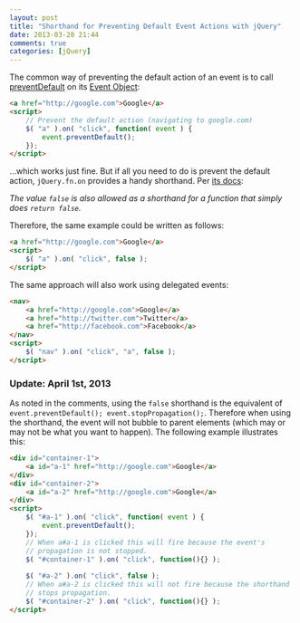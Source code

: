 ```yaml
---
layout: post
title: "Shorthand for Preventing Default Event Actions with jQuery"
date: 2013-03-28 21:44
comments: true
categories: [jQuery]
---
```


The common way of preventing the default action of an event is to call [preventDefault](http://api.jquery.com/event.preventDefault/) on its [Event Object](http://api.jquery.com/category/event-object/):

``` html
<a href="http://google.com">Google</a>
<script>
    // Prevent the default action (navigating to google.com)
    $( "a" ).on( "click", function( event ) {
        event.preventDefault();
    });
</script>
```

...which works just fine.  But if all you need to do is prevent the default action, `jQuery.fn.on` provides a handy shorthand.  Per [its docs](http://api.jquery.com/on/#on-events-selector-data-handlereventObject):

*The value `false` is also allowed as a shorthand for a function that simply does `return false`.*

Therefore, the same example could be written as follows:

``` html
<a href="http://google.com">Google</a>
<script>
    $( "a" ).on( "click", false );
</script>
```

The same approach will also work using delegated events:

``` html
<nav>
    <a href="http://google.com">Google</a>
    <a href="http://twitter.com">Twitter</a>
    <a href="http://facebook.com">Facebook</a>
</nav>
<script>
    $( "nav" ).on( "click", "a", false );
</script>
```

### Update: April 1st, 2013

As noted in the comments, using the `false` shorthand is the equivalent of `event.preventDefault(); event.stopPropagation();`.  Therefore when using the shorthand, the event will not bubble to parent elements (which may or may not be what you want to happen).  The following example illustrates this:

``` html
<div id="container-1">
    <a id="a-1" href="http://google.com">Google</a>
</div>
<div id="container-2">
    <a id="a-2" href="http://google.com">Google</a>
</div>
<script>
    $( "#a-1" ).on( "click", function( event ) {
        event.preventDefault();
    });
    // When a#a-1 is clicked this will fire because the event's
    // propagation is not stopped.
    $( "#container-1" ).on( "click", function(){} );
    
    $( "#a-2" ).on( "click", false );
    // When a#a-2 is clicked this will not fire because the shorthand
    // stops propagation.
    $( "#container-2" ).on( "click", function(){} );
</script>
```
